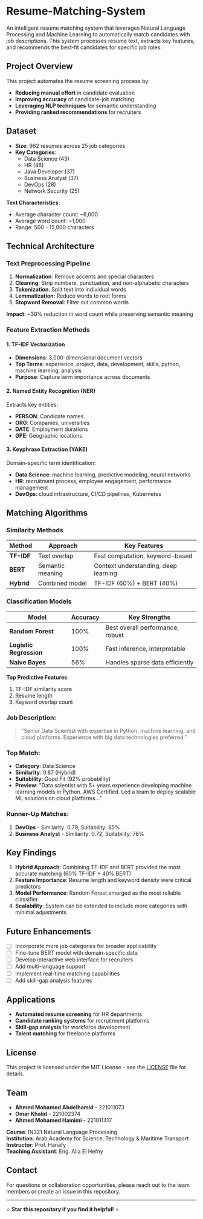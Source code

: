 # Resume-Matching-System

An intelligent resume matching system that leverages Natural Language Processing and Machine Learning to automatically match candidates with job descriptions. This system processes resume text, extracts key features, and recommends the best-fit candidates for specific job roles.

## Project Overview

This project automates the resume screening process by:
- **Reducing manual effort** in candidate evaluation
- **Improving accuracy** of candidate-job matching
- **Leveraging NLP techniques** for semantic understanding
- **Providing ranked recommendations** for recruiters

## Dataset

- **Size**: 962 resumes across 25 job categories
- **Key Categories**:
  - Data Science (43)
  - HR (46)
  - Java Developer (37)
  - Business Analyst (37)
  - DevOps (28)
  - Network Security (25)

**Text Characteristics**:
- Average character count: ~6,000
- Average word count: ~1,000
- Range: 500 - 15,000 characters

## Technical Architecture

### Text Preprocessing Pipeline
1. **Normalization**: Remove accents and special characters
2. **Cleaning**: Strip numbers, punctuation, and non-alphabetic characters
3. **Tokenization**: Split text into individual words
4. **Lemmatization**: Reduce words to root forms
5. **Stopword Removal**: Filter out common words

**Impact**: ~30% reduction in word count while preserving semantic meaning

### Feature Extraction Methods

#### 1. TF-IDF Vectorization
- **Dimensions**: 3,000-dimensional document vectors
- **Top Terms**: experience, project, data, development, skills, python, machine learning, analysis
- **Purpose**: Capture term importance across documents

#### 2. Named Entity Recognition (NER)
Extracts key entities:
- **PERSON**: Candidate names
- **ORG**: Companies, universities
- **DATE**: Employment durations
- **GPE**: Geographic locations

#### 3. Keyphrase Extraction (YAKE)
Domain-specific term identification:
- **Data Science**: machine learning, predictive modeling, neural networks
- **HR**: recruitment process, employee engagement, performance management
- **DevOps**: cloud infrastructure, CI/CD pipelines, Kubernetes

## Matching Algorithms

### Similarity Methods

| Method | Approach | Key Features |
|--------|----------|--------------|
| **TF-IDF** | Text overlap | Fast computation, keyword-based |
| **BERT** | Semantic meaning | Context understanding, deep learning |
| **Hybrid** | Combined model | TF-IDF (60%) + BERT (40%) |

### Classification Models

| Model | Accuracy | Key Strengths |
|-------|----------|---------------|
| **Random Forest** | 100% | Best overall performance, robust |
| **Logistic Regression** | 100% | Fast inference, interpretable |
| **Naive Bayes** | 56% | Handles sparse data efficiently |

**Top Predictive Features**:
1. TF-IDF similarity score
2. Resume length
3. Keyword overlap count

### Job Description:
> "Senior Data Scientist with expertise in Python, machine learning, and cloud platforms. Experience with big data technologies preferred."

### Top Match:
- **Category**: Data Science
- **Similarity**: 0.87 (Hybrid)
- **Suitability**: Good Fit (92% probability)
- **Preview**: "Data scientist with 5+ years experience developing machine learning models in Python. AWS Certified. Led a team to deploy scalable ML solutions on cloud platforms..."

### Runner-Up Matches:
1. **DevOps** - Similarity: 0.79, Suitability: 85%
2. **Business Analyst** - Similarity: 0.72, Suitability: 78%

## Key Findings

1. **Hybrid Approach**: Combining TF-IDF and BERT provided the most accurate matching (60% TF-IDF + 40% BERT)
2. **Feature Importance**: Resume length and keyword density were critical predictors
3. **Model Performance**: Random Forest emerged as the most reliable classifier
4. **Scalability**: System can be extended to include more categories with minimal adjustments

## Future Enhancements

- [ ] Incorporate more job categories for broader applicability
- [ ] Fine-tune BERT model with domain-specific data
- [ ] Develop interactive web interface for recruiters
- [ ] Add multi-language support
- [ ] Implement real-time matching capabilities
- [ ] Add skill-gap analysis features

## Applications

- **Automated resume screening** for HR departments
- **Candidate ranking systems** for recruitment platforms
- **Skill-gap analysis** for workforce development
- **Talent matching** for freelance platforms

## License

This project is licensed under the MIT License - see the [LICENSE](LICENSE) file for details.

## Team

- **Ahmed Mohamed Abdelhamid** - 221011073
- **Omar Khalid** - 221002374
- **Ahmed Mohamed Hamimi** - 221011417

**Course**: IN321 Natural Language Processing  
**Institution**: Arab Academy for Science, Technology & Maritime Transport  
**Instructor**: Prof. Hanafy  
**Teaching Assistant**: Eng. Alia El Hefny

## Contact

For questions or collaboration opportunities, please reach out to the team members or create an issue in this repository.

---

⭐ **Star this repository if you find it helpful!** ⭐

